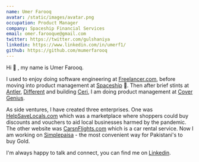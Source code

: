 ```yaml
---
name: Umer Farooq
avatar: /static/images/avatar.png
occupation: Product Manager
company: Spaceship Financial Services
email: omer.farooque@gmail.com
twitter: https://twitter.com/gulshaniya
linkedin: https://www.linkedin.com/in/umerf1/
github: https://github.com/mumerfarooq
---
```


Hi 👋 , my name is Umer Farooq.

I used to enjoy doing software engineering at <a href="https://www.freelancer.com">Freelancer.com</a>, before moving into product management at <a href="https://www.spaceship.com.au">Spaceship</a> 🚀. Then after brief stints at [Antler](https://www.antler.co/), [Different](https://different.com.au/) and building [Ceri](https://ceri.app?utm=umer), I am doing product management at [Cover Genius](www.Xcover.com/?utm_campaign=umer-cv).

As side ventures, I have created three enterprises. One was <a href="https://www.helpsavelocals.com">HelpSaveLocals.com</a> which was a marketplace where shoppers could buy discounts and vouchers to aid local businesses harmed by the pandemic. The other website was <a href="https://carsnflights.com/">CarsnFlights.com</a> which is a car rental service. Now I am working on [Simplepaisa](www.Simplepaisa.pk/?=utm_campaign=umer-cv) - the most convenient way for Pakistani's to buy Gold.

I'm always happy to talk and connect, you can find me on <a href="https://www.linkedin.com/in/umerf1">Linkedin</a>.
